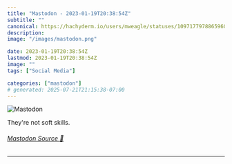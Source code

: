 ```yaml
---
title: "Mastodon - 2023-01-19T20:38:54Z"
subtitle: ""
canonical: https://hachyderm.io/users/mweagle/statuses/109717797886596083
description:
image: "/images/mastodon.png"

date: 2023-01-19T20:38:54Z
lastmod: 2023-01-19T20:38:54Z
image: ""
tags: ["Social Media"]

categories: ["mastodon"]
# generated: 2025-07-21T21:15:38-07:00
---
```

![Mastodon](/images/mastodon.png)

<p>They&#39;re not soft skills.</p>


###### [Mastodon Source 🐘](https://hachyderm.io/@mweagle/109717797886596083)

___
